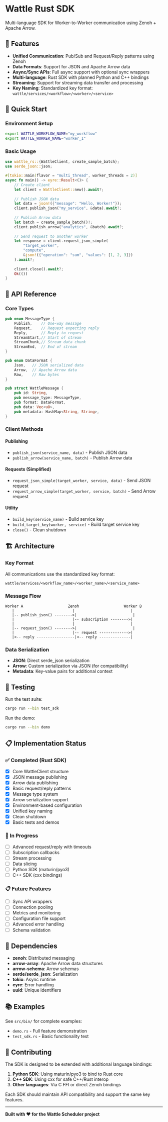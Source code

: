# Wattle Rust SDK

Multi-language SDK for Worker-to-Worker communication using Zenoh + Apache Arrow.

## 🎯 Features

- **Unified Communication**: Pub/Sub and Request/Reply patterns using Zenoh
- **Data Formats**: Support for JSON and Apache Arrow data
- **Async/Sync APIs**: Full async support with optional sync wrappers
- **Multi-language**: Rust SDK with planned Python and C++ bindings
- **Streaming**: Support for streaming data transfer and processing
- **Key Naming**: Standardized key format: `wattle/services/<workflow>/<worker>/<service>`

## 🚀 Quick Start

### Environment Setup

```bash
export WATTLE_WORKFLOW_NAME="my_workflow"
export WATTLE_WORKER_NAME="worker_1"
```

### Basic Usage

```rust
use wattle_rs::{WattleClient, create_sample_batch};
use serde_json::json;

#[tokio::main(flavor = "multi_thread", worker_threads = 2)]
async fn main() -> eyre::Result<()> {
    // Create client
    let client = WattleClient::new().await?;
    
    // Publish JSON data
    let data = json!({"message": "Hello, Worker!"});
    client.publish_json("my_service", &data).await?;
    
    // Publish Arrow data
    let batch = create_sample_batch()?;
    client.publish_arrow("analytics", &batch).await?;
    
    // Send request to another worker
    let response = client.request_json_simple(
        "target_worker", 
        "compute", 
        &json!({"operation": "sum", "values": [1, 2, 3]})
    ).await?;
    
    client.close().await?;
    Ok(())
}
```

## 🔧 API Reference

### Core Types

```rust
pub enum MessageType {
    Publish,    // One-way message
    Request,    // Request expecting reply
    Reply,      // Reply to request
    StreamStart,// Start of stream
    StreamChunk,// Stream data chunk
    StreamEnd,  // End of stream
}

pub enum DataFormat {
    Json,   // JSON serialized data
    Arrow,  // Apache Arrow data
    Raw,    // Raw bytes
}

pub struct WattleMessage {
    pub id: String,
    pub message_type: MessageType,
    pub format: DataFormat,
    pub data: Vec<u8>,
    pub metadata: HashMap<String, String>,
}
```

### Client Methods

#### Publishing
- `publish_json(service_name, data)` - Publish JSON data
- `publish_arrow(service_name, batch)` - Publish Arrow data

#### Requests (Simplified)
- `request_json_simple(target_worker, service, data)` - Send JSON request
- `request_arrow_simple(target_worker, service, batch)` - Send Arrow request

#### Utility
- `build_key(service_name)` - Build service key
- `build_target_key(worker, service)` - Build target service key
- `close()` - Clean shutdown

## 🏗️ Architecture

### Key Format
All communications use the standardized key format:
```
wattle/services/<workflow_name>/<worker_name>/<service_name>
```

### Message Flow
```
Worker A                    Zenoh                    Worker B
   |                          |                         |
   |-- publish_json() -------->|                         |
   |                          |-- subscription -------->|
   |                          |                         |
   |-- request_json() -------->|                         |
   |                          |-- request ------------->|
   |<-- reply -----------------|<-- reply --------------|
```

### Data Serialization
- **JSON**: Direct serde_json serialization
- **Arrow**: Custom serialization via JSON (for compatibility)
- **Metadata**: Key-value pairs for additional context

## 🧪 Testing

Run the test suite:
```bash
cargo run --bin test_sdk
```

Run the demo:
```bash
cargo run --bin demo
```

## 📋 Implementation Status

### ✅ Completed (Rust SDK)
- [x] Core WattleClient structure
- [x] JSON message publishing
- [x] Arrow data publishing
- [x] Basic request/reply patterns
- [x] Message type system
- [x] Arrow serialization support
- [x] Environment-based configuration
- [x] Unified key naming
- [x] Clean shutdown
- [x] Basic tests and demos

### 🚧 In Progress
- [ ] Advanced request/reply with timeouts
- [ ] Subscription callbacks
- [ ] Stream processing
- [ ] Data slicing
- [ ] Python SDK (maturin/pyo3)
- [ ] C++ SDK (cxx bindings)

### 📋 Future Features
- [ ] Sync API wrappers
- [ ] Connection pooling
- [ ] Metrics and monitoring
- [ ] Configuration file support
- [ ] Advanced error handling
- [ ] Schema validation

## 🔗 Dependencies

- **zenoh**: Distributed messaging
- **arrow-array**: Apache Arrow data structures
- **arrow-schema**: Arrow schemas
- **serde/serde_json**: Serialization
- **tokio**: Async runtime
- **eyre**: Error handling
- **uuid**: Unique identifiers

## 📚 Examples

See `src/bin/` for complete examples:
- `demo.rs` - Full feature demonstration
- `test_sdk.rs` - Basic functionality test

## 🤝 Contributing

The SDK is designed to be extended with additional language bindings:

1. **Python SDK**: Using maturin/pyo3 to bind to Rust core
2. **C++ SDK**: Using cxx for safe C++/Rust interop  
3. **Other languages**: Via C FFI or direct Zenoh bindings

Each SDK should maintain API compatibility and support the same key features.

---

**Built with ❤️ for the Wattle Scheduler project**
